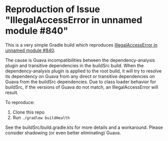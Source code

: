 # Reproduction of Issue "IllegalAccessError in unnamed module #840"

This is a very simple Gradle build which reproduces
[IllegalAccessError in unnamed module #840](https://github.com/autonomousapps/dependency-analysis-gradle-plugin/issues/840).

The cause is Guava incompatibilities between the dependency-analysis plugin and
transitive dependencies in the buildSrc build. When the dependency-analysis plugin
is applied to the root build, it will try to resolve its dependency on Guava
from any direct or transitive dependencies on Guava from the buildSrc dependencies.
Due to class loader behavior for buildSrc, if the versions of Guava do not match,
an IllegalAccessError will result.

To reproduce:
1. Clone this repo
2. Run `./gradlew buildHealth`

See the buildSrc/build.gradle.kts for more details and a workaround. Please
consider shadowing (or even better eliminating) Guava.
